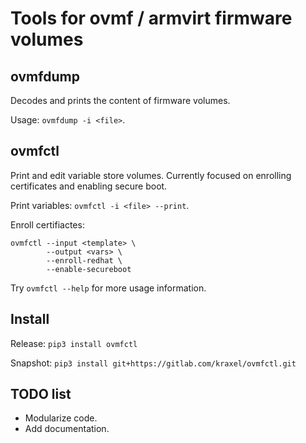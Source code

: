 
Tools for ovmf / armvirt firmware volumes
=========================================

ovmfdump
--------

Decodes and prints the content of firmware volumes.

Usage: `ovmfdump -i <file>`.

ovmfctl
-------

Print and edit variable store volumes.
Currently focused on enrolling certificates and enabling secure boot.

Print variables: `ovmfctl -i <file> --print`.

Enroll certifiactes:
```
ovmfctl --input <template> \
        --output <vars> \
        --enroll-redhat \
        --enable-secureboot
```

Try `ovmfctl --help` for more usage information.

Install
-------

Release: `pip3 install ovmfctl`

Snapshot: `pip3 install git+https://gitlab.com/kraxel/ovmfctl.git`

TODO list
---------

 * Modularize code.
 * Add documentation.
